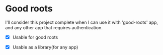 # Good roots

I'll consider this project complete when I can use it with 'good-roots' app, and any other app that requires authentication.

- [x] Usable for good roots
- [x] Usable as a library(for any app)

